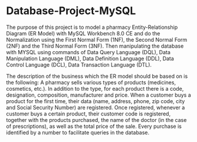 # Database-Project-MySQL
The purpose of this project is to model a pharmacy Entity-Relationship Diagram (ER Model) with MySQL Workbench 8.0 CE and do the Normalization using the First Normal Form (1NF), the Second Normal Form (2NF) and the Third Normal Form (3NF). Then manipulating the database with MYSQL using commands of Data Query Language (DQL), Data Manipulation Language (DML), Data Definition Language (DDL), Data Control Language (DCL), Data Transaction Language (DTL).

The description of the business which the ER model should be based on is the following: A pharmacy sells various types of products (medicines, cosmetics, etc.). In addition to the type, for each product there is a code, designation, composition, manufacturer and price. When a customer buys a product for the first time, their data (name, address, phone, zip code, city and Social Security Number) are registered. Once registered, whenever a customer buys a certain product, their customer code is registered, together with the products purchased, the name of the doctor (in the case of prescriptions), as well as the total price of the sale. Every purchase is identified by a number to facilitate queries in the database.
